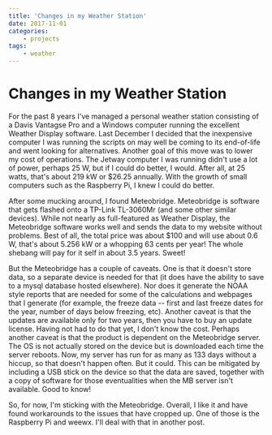 ```yaml
---
title: 'Changes in my Weather Station'
date: 2017-11-01
categories:
    - projects
tags:
    - weather
---
```

# Changes in my Weather Station

For the past 8 years I've managed a personal weather station consisting of a 
Davis Vantagse Pro and a Windows computer running the excellent Weather Display 
software.  Last December I decided that the inexpensive computer I was running 
the scripts on may well be coming to its end-of-life and went looking for 
alternatives. Another goal of this move was to lower my cost of operations.  The 
Jetway computer I was running didn't use a lot of power, perhaps 25 W, but if I 
could do better, I would. After all, at 25 watts, that's about 219 kW or $26.25 
annually.  With the growth of small computers such as the Raspberry Pi, I knew I 
could do better. <!-- more -->

After some mucking around, I found Meteobridge.  Meteobridge is software that 
gets flashed onto a TP-Link TL-3060Mr (and some other similar devices).  While 
not nearly as full-featured as Weather Display,  the Meteobridge software works 
well and sends the data to my website without problems.  Best of all, the total 
price was about $100 and will use about 0.6 W, that's about 5.256 kW or a 
whopping 63 cents per year!  The whole shebang will pay for it self in about 3.5 
years.  Sweet!

But the Meteobridge has a couple of caveats.  One is that it doesn't store data, 
so a separate device is needed for that (it does have the ability to save to a 
mysql database hosted elsewhere). Nor does it generate the NOAA style reports 
that are needed for some of the calculations and webpages that I generate (for 
example, the freeze data -- first and last freeze dates for the year, number of 
days below freezing, etc). Another caveat is that the updates are available only 
for two years, then you have to buy an update license.  Having not had to do 
that yet, I don't know the cost.  Perhaps another caveat is that the product is 
dependent on the Meteobridge server.  The OS is not actually stored on the 
device but is downloaded each time the server reboots. Now, my server has run 
for as many as 133 days without a hiccup, so that doesn't happen often. But it 
could.  This can be mitigated by including a USB stick on the device so that the 
data are saved, together with a copy of software for those eventualities when 
the MB server isn't available. Good to know!

So, for now, I'm sticking with the Meteobridge.  Overall, I like it and have 
found workarounds to the issues that have cropped up.  One of those is the 
Raspberry Pi and weewx.  I'll deal with that in another post.
